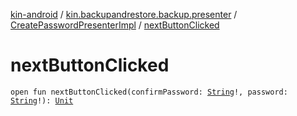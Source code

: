 [kin-android](../../index.md) / [kin.backupandrestore.backup.presenter](../index.md) / [CreatePasswordPresenterImpl](index.md) / [nextButtonClicked](./next-button-clicked.md)

# nextButtonClicked

`open fun nextButtonClicked(confirmPassword: `[`String`](https://kotlinlang.org/api/latest/jvm/stdlib/kotlin/-string/index.html)`!, password: `[`String`](https://kotlinlang.org/api/latest/jvm/stdlib/kotlin/-string/index.html)`!): `[`Unit`](https://kotlinlang.org/api/latest/jvm/stdlib/kotlin/-unit/index.html)